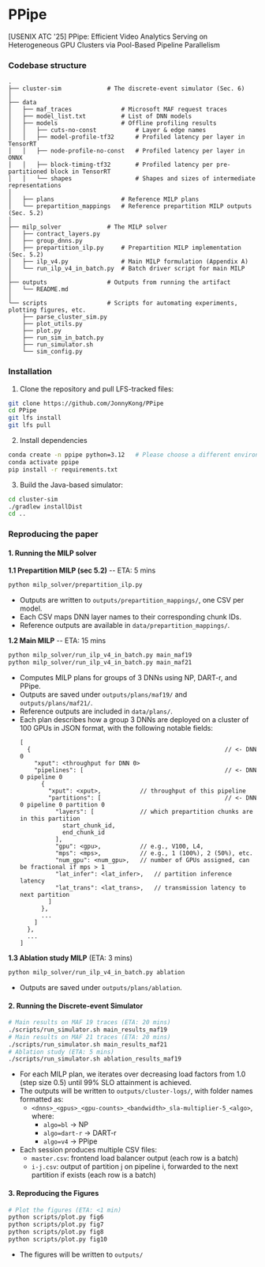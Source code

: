 # PPipe

[USENIX ATC '25] PPipe: Efficient Video Analytics Serving on Heterogeneous GPU
Clusters via Pool-Based Pipeline Parallelism

### Codebase structure

```
.
├── cluster-sim             # The discrete-event simulator (Sec. 6)
│
├── data
│   ├── maf_traces              # Microsoft MAF request traces
│   ├── model_list.txt          # List of DNN models
│   ├── models                  # Offline profiling results
│   │   ├── cuts-no-const           # Layer & edge names
│   │   ├── model-profile-tf32      # Profiled latency per layer in TensorRT
│   │   ├── node-profile-no-const   # Profiled latency per layer in ONNX
│   │   ├── block-timing-tf32       # Profiled latency per pre-partitioned block in TensorRT
│   │   └── shapes                  # Shapes and sizes of intermediate representations
│
│   ├── plans                   # Reference MILP plans
│   └── prepartition_mappings   # Reference prepartition MILP outputs (Sec. 5.2)
│
├── milp_solver             # The MILP solver
│   ├── contract_layers.py
│   ├── group_dnns.py
│   ├── prepartition_ilp.py     # Prepartition MILP implementation (Sec. 5.2)
│   ├── ilp_v4.py               # Main MILP formulation (Appendix A)
│   └── run_ilp_v4_in_batch.py  # Batch driver script for main MILP
│
├── outputs                 # Outputs from running the artifact
│   └── README.md
│
└── scripts                 # Scripts for automating experiments, plotting figures, etc.
    ├── parse_cluster_sim.py
    ├── plot_utils.py
    ├── plot.py
    ├── run_sim_in_batch.py
    ├── run_simulator.sh
    └── sim_config.py

```

### Installation

1. Clone the repository and pull LFS-tracked files:

```bash
git clone https://github.com/JonnyKong/PPipe
cd PPipe
git lfs install
git lfs pull
```

2. Install dependencies

```bash
conda create -n ppipe python=3.12   # Please choose a different environment name
conda activate ppipe
pip install -r requirements.txt
```

3. Build the Java-based simulator:

```bash
cd cluster-sim
./gradlew installDist
cd ..
```

### Reproducing the paper

#### 1. Running the MILP solver

**1.1 Prepartition MILP (sec 5.2)** -- ETA: 5 mins

```bash
python milp_solver/prepartition_ilp.py
```

* Outputs are written to `outputs/prepartition_mappings/`, one CSV per model.
* Each CSV maps DNN layer names to their corresponding chunk IDs.
* Reference outputs are available in `data/prepartition_mappings/`.

**1.2 Main MILP** -- ETA: 15 mins

```bash
python milp_solver/run_ilp_v4_in_batch.py main_maf19
python milp_solver/run_ilp_v4_in_batch.py main_maf21
```
* Computes MILP plans for groups of 3 DNNs using NP, DART-r, and PPipe.
* Outputs are saved under `outputs/plans/maf19/` and `outputs/plans/maf21/`. 
* Reference outputs are included in `data/plans/`.
* Each plan describes how a group 3 DNNs are deployed on a cluster of 100 GPUs
  in JSON format, with the following notable fields:
  ```
  [
    {                                                       // <- DNN 0
      "xput": <throughput for DNN 0>
      "pipelines": [                                        // <- DNN 0 pipeline 0
        {
          "xput": <xput>,           // throughput of this pipeline
          "partitions": [                                   // <- DNN 0 pipeline 0 partition 0
            "layers": [             // which prepartition chunks are in this partition
              start_chunk_id,
              end_chunk_id
            ],
            "gpu": <gpu>,           // e.g., V100, L4,
            "mps": <mps>,           // e.g., 1 (100%), 2 (50%), etc.
            "num_gpu": <num_gpu>,   // number of GPUs assigned, can be fractional if mps > 1
            "lat_infer": <lat_infer>,   // partition inference latency
            "lat_trans": <lat_trans>,   // transmission latency to next partition
          ]
        },
        ...
      ]
    },
    ...
  ]
  ```

**1.3 Ablation study MILP** (ETA: 3 mins)

```bash
python milp_solver/run_ilp_v4_in_batch.py ablation
```

* Outputs are saved under `outputs/plans/ablation`.

#### 2. Running the Discrete-event Simulator

```bash
# Main results on MAF 19 traces (ETA: 20 mins)
./scripts/run_simulator.sh main_results_maf19
# Main results on MAF 21 traces (ETA: 20 mins)
./scripts/run_simulator.sh main_results_maf21
# Ablation study (ETA: 5 mins)
./scripts/run_simulator.sh ablation_results_maf19
```

* For each MILP plan, we iterates over decreasing load factors from 1.0 (step
  size 0.5) until 99% SLO attainment is achieved.
* The outputs will be written to `outputs/cluster-logs/`, with folder names
  formatted as:
    * `<dnns>_<gpus>_<gpu-counts>_<bandwidth>_sla-multiplier-5_<algo>`, where:
        * `algo=bl` -> NP
        * `algo=dart-r` -> DART-r
        * `algo=v4` -> PPipe
* Each session produces multiple CSV files:
    * `master.csv`: frontend load balancer output (each row is a batch)
    * `i-j.csv`: output of partition j on pipeline i, forwarded to the next
      partition if exists (each row is a batch)

#### 3. Reproducing the Figures

```bash
# Plot the figures (ETA: <1 min)
python scripts/plot.py fig6
python scripts/plot.py fig7
python scripts/plot.py fig8
python scripts/plot.py fig10
```

* The figures will be written to `outputs/`
